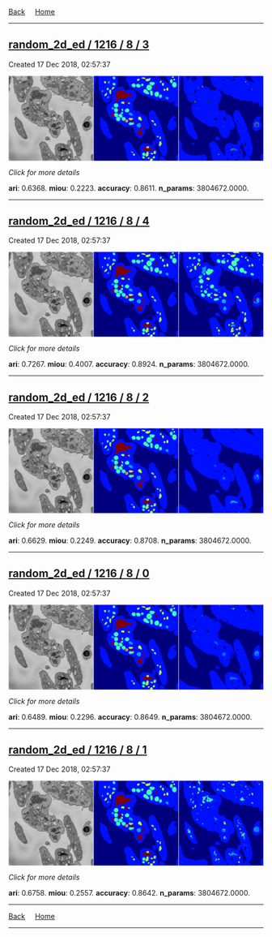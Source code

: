 
[Back](..)&nbsp;&nbsp;&nbsp;&nbsp;&nbsp;[Home](https://leapmanlab.github.io/snapshots)

---

<div class="summary"><a href="3"><h2>random_2d_ed / 1216 / 8 / 3</h2></a><p>Created 17 Dec 2018, 02:57:37
</p><a href="3"><img src="3/media/summary.png" align="center"></a><p>
<i>Click for more details</i>
</p></div>

**ari**: 0.6368. **miou**: 0.2223. **accuracy**: 0.8611. **n_params**: 3804672.0000. 

---

<div class="summary"><a href="4"><h2>random_2d_ed / 1216 / 8 / 4</h2></a><p>Created 17 Dec 2018, 02:57:37
</p><a href="4"><img src="4/media/summary.png" align="center"></a><p>
<i>Click for more details</i>
</p></div>

**ari**: 0.7267. **miou**: 0.4007. **accuracy**: 0.8924. **n_params**: 3804672.0000. 

---

<div class="summary"><a href="2"><h2>random_2d_ed / 1216 / 8 / 2</h2></a><p>Created 17 Dec 2018, 02:57:37
</p><a href="2"><img src="2/media/summary.png" align="center"></a><p>
<i>Click for more details</i>
</p></div>

**ari**: 0.6629. **miou**: 0.2249. **accuracy**: 0.8708. **n_params**: 3804672.0000. 

---

<div class="summary"><a href="0"><h2>random_2d_ed / 1216 / 8 / 0</h2></a><p>Created 17 Dec 2018, 02:57:37
</p><a href="0"><img src="0/media/summary.png" align="center"></a><p>
<i>Click for more details</i>
</p></div>

**ari**: 0.6489. **miou**: 0.2296. **accuracy**: 0.8649. **n_params**: 3804672.0000. 

---

<div class="summary"><a href="1"><h2>random_2d_ed / 1216 / 8 / 1</h2></a><p>Created 17 Dec 2018, 02:57:37
</p><a href="1"><img src="1/media/summary.png" align="center"></a><p>
<i>Click for more details</i>
</p></div>

**ari**: 0.6758. **miou**: 0.2557. **accuracy**: 0.8642. **n_params**: 3804672.0000. 

---

[Back](..)&nbsp;&nbsp;&nbsp;&nbsp;&nbsp;[Home](https://leapmanlab.github.io/snapshots)

---